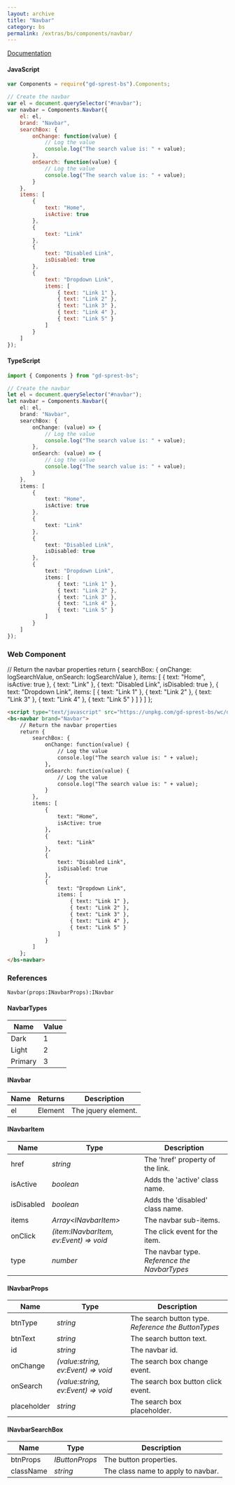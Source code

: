 ```yaml
---
layout: archive
title: "Navbar"
category: bs
permalink: /extras/bs/components/navbar/
---
```

[Documentation](https://getbootstrap.com/docs/4.4/components/navbar)

<div id="navbarDemo"></div>

#### JavaScript
```js
var Components = require("gd-sprest-bs").Components;

// Create the navbar
var el = document.querySelector("#navbar");
var navbar = Components.Navbar({
    el: el,
    brand: "Navbar",
    searchBox: {
        onChange: function(value) {
            // Log the value
            console.log("The search value is: " + value);
        },
        onSearch: function(value) {
            // Log the value
            console.log("The search value is: " + value);
        }
    },
    items: [
        {
            text: "Home",
            isActive: true
        },
        {
            text: "Link"
        },
        {
            text: "Disabled Link",
            isDisabled: true
        },
        {
            text: "Dropdown Link",
            items: [
                { text: "Link 1" },
                { text: "Link 2" },
                { text: "Link 3" },
                { text: "Link 4" },
                { text: "Link 5" }
            ]
        }
    ]
});
```

#### TypeScript

```ts
import { Components } from "gd-sprest-bs";

// Create the navbar
let el = document.querySelector("#navbar");
let navbar = Components.Navbar({
    el: el,
    brand: "Navbar",
    searchBox: {
        onChange: (value) => {
            // Log the value
            console.log("The search value is: " + value);
        },
        onSearch: (value) => {
            // Log the value
            console.log("The search value is: " + value);
        }
    },
    items: [
        {
            text: "Home",
            isActive: true
        },
        {
            text: "Link"
        },
        {
            text: "Disabled Link",
            isDisabled: true
        },
        {
            text: "Dropdown Link",
            items: [
                { text: "Link 1" },
                { text: "Link 2" },
                { text: "Link 3" },
                { text: "Link 4" },
                { text: "Link 5" }
            ]
        }
    ]
});
```

### Web Component

<bs-navbar brand="Navbar">
    // Return the navbar properties
    return {
        searchBox: {
            onChange: logSearchValue,
            onSearch: logSearchValue
        },
        items: [
            {
                text: "Home",
                isActive: true
            },
            {
                text: "Link"
            },
            {
                text: "Disabled Link",
                isDisabled: true
            },
            {
                text: "Dropdown Link",
                items: [
                    { text: "Link 1" },
                    { text: "Link 2" },
                    { text: "Link 3" },
                    { text: "Link 4" },
                    { text: "Link 5" }
                ]
            }
        ]
    };
</bs-navbar>

```html
<script type="text/javascript" src="https://unpkg.com/gd-sprest-bs/wc/dist/gd-sprest-bs.js"></script>
<bs-navbar brand="Navbar">
    // Return the navbar properties
    return {
        searchBox: {
            onChange: function(value) {
                // Log the value
                console.log("The search value is: " + value);
            },
            onSearch: function(value) {
                // Log the value
                console.log("The search value is: " + value);
            }
        },
        items: [
            {
                text: "Home",
                isActive: true
            },
            {
                text: "Link"
            },
            {
                text: "Disabled Link",
                isDisabled: true
            },
            {
                text: "Dropdown Link",
                items: [
                    { text: "Link 1" },
                    { text: "Link 2" },
                    { text: "Link 3" },
                    { text: "Link 4" },
                    { text: "Link 5" }
                ]
            }
        ]
    };
</bs-navbar>
```

### References

```
Navbar(props:INavbarProps):INavbar
```

#### NavbarTypes

| Name | Value |
| --- | --- |
| Dark | 1 |
| Light | 2 |
| Primary | 3 |

#### INavbar

| Name | Returns | Description |
| --- | --- | --- |
| el | Element | The jquery element. |

#### INavbarItem

| Name | Type | Description |
| --- | --- | --- |
| href | _string_ | The 'href' property of the link. |
| isActive | _boolean_ | Adds the 'active' class name. |
| isDisabled | _boolean_ | Adds the 'disabled' class name. |
| items | _Array&lt;INavbarItem&gt;_ | The navbar sub-items. |
| onClick | _(item:INavbarItem, ev:Event) => void_ | The click event for the item. |
| type | _number_ | The navbar type. _Reference the NavbarTypes_ |

#### INavbarProps

| Name | Type | Description |
| --- | --- | --- |
| btnType | _string_ | The search button type. _Reference the ButtonTypes_ |
| btnText | _string_ | The search button text. |
| id | _string_ | The navbar id. |
| onChange | _(value:string, ev:Event) => void_ | The search box change event. |
| onSearch | _(value:string, ev:Event) => void_ | The search box button click event. |
| placeholder | _string_ | The search box placeholder. |

#### INavbarSearchBox

| Name | Type | Description |
| --- | --- | --- |
| btnProps | _IButtonProps_ | The button properties. |
| className | _string_ | The class name to apply to navbar. |

<script type="text/javascript" src="https://unpkg.com/gd-sprest-bs/wc/dist/gd-sprest-bs.js"></script>
<script type="text/javascript">
    function logSearchValue(value) {
        // Log the value
        console.log("The search value is: " + value);
    }

    // Wait for the window to be loaded
    window.addEventListener("load", function() {
        // See if a navbar exists
        var navbar = document.querySelector("#navbarDemo");
        if(navbar) {
            // Render the navbar
            $REST.Components.Navbar({
                el: navbar,
                brand: "Navbar",
                searchBox: {
                    onChange: logSearchValue,
                    onSearch: logSearchValue
                },
                items: [
                    {
                        text: "Home",
                        isActive: true
                    },
                    {
                        text: "Link"
                    },
                    {
                        text: "Disabled Link",
                        isDisabled: true
                    },
                    {
                        text: "Dropdown Link",
                        items: [
                            { text: "Link 1" },
                            { text: "Link 2" },
                            { text: "Link 3" },
                            { text: "Link 4" },
                            { text: "Link 5" }
                        ]
                    }
                ]
            });
        }
    });
</script>